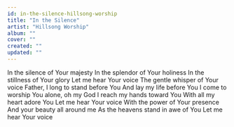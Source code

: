 ```yaml
---
id: in-the-silence-hillsong-worship
title: "In the Silence"
artist: "Hillsong Worship"
album: ""
cover: ""
created: ""
updated: ""
---
```


In the silence of Your majesty
In the splendor of Your holiness
In the stillness of Your glory
Let me hear Your voice
The gentle whisper of Your voice
Father, I long to stand before You
And lay my life before You
I come to worship You alone, oh my God
I reach my hands toward You
With all my heart adore You
Let me hear Your voice
With the power of Your presence
And your beauty all around me
As the heavens stand in awe of You
Let me hear Your voice